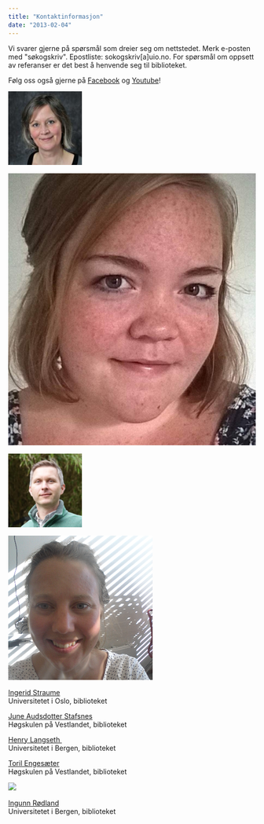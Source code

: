```yaml
---
title: "Kontaktinformasjon"
date: "2013-02-04"
---
```


Vi svarer gjerne på spørsmål som dreier seg om nettstedet. Merk e-posten med "søkogskriv". Epostliste: sokogskriv\[a\]uio.no. For spørsmål om oppsett av referanser er det best å henvende seg til biblioteket.

Følg oss også gjerne på [Facebook](https://www.facebook.com/sokogskriv "Søk & Skriv på Facebook") og [Youtube](//www.youtube.com/user/sokogskriv "Søk & Skriv på Youtube")!

[![](../images/ingerids-pressebilde-150x150.jpg)](/en/files/2013/04/ingerids-pressebilde.jpg)

[![](../images/Screenshot_20191019_151021.jpg)](/wp-content/uploads/2020/01/Screenshot_20191019_151021.jpg)

[![](../images/profilbilde-2018-150x150.png)](/en/files/2013/04/profilbilde-2018.png)

[![](../images/meg-foto.png)](/wp-content/uploads/2013/02/meg-foto.png)

[Ingerid Straume](https://www.ub.uio.no/english/about/people/uhs/uhsfagstudier/ingerids/)  
Universitetet i Oslo, biblioteket

[June Audsdotter Stafsnes](https://www.hvl.no/person/?user=6022370)  
Høgskulen på Vestlandet, biblioteket

[Henry Langseth ](https://www.uib.no/personer/Henry.Langseth)  
Universitetet i Bergen, biblioteket

[Toril Engesæter](https://www.hvl.no/person/?user=2404847)  
Høgskulen på Vestlandet, biblioteket

[![](../images/søkogskriv-2-150x150.jpg)](/wp-content/uploads/2013/02/søkogskriv-2.jpg)

[Ingunn Rødland](https://www.uib.no/personer/Ingunn.R%C3%B8dland)  
Universitetet i Bergen, biblioteket
